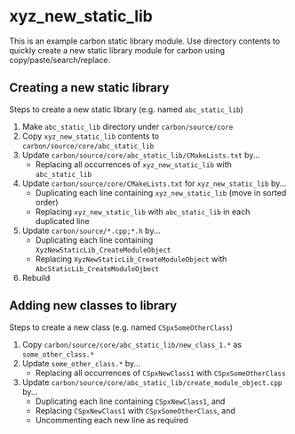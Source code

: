 # xyz_new_static_lib

This is an example carbon static library module. Use directory contents to quickly
create a new static library module for carbon using copy/paste/search/replace.

## Creating a new static library

Steps to create a new static library (e.g. named `abc_static_lib`)
1. Make `abc_static_lib` directory under `carbon/source/core`
2. Copy `xyz_new_static_lib` contents to `carbon/source/core/abc_static_lib`
3. Update `carbon/source/core/abc_static_lib/CMakeLists.txt` by...
   - Replacing all occurrences of `xyz_new_static_lib` with `abc_static_lib`
4. Update `carbon/source/core/CMakeLists.txt` for `xyz_new_static_lib` by...
   - Duplicating each line containing `xyz_new_static_lib` (move in sorted order)
   - Replacing `xyz_new_static_lib` with `abc_static_lib` in each duplicated line
5. Update `carbon/source/*.cpp;*.h` by...
   - Duplicating each line containing `XyzNewStaticLib_CreateModuleObject`
   - Replacing `XyzNewStaticLib_CreateModuleObject` with `AbcStaticLib_CreateModuleOjbect`
6. Rebuild

## Adding new classes to library

Steps to create a new class (e.g. named `CSpxSomeOtherClass`)
1. Copy `carbon/source/core/abc_static_lib/new_class_1.*` as `some_other_class.*`
2. Update  `some_other_class.*` by...
   - Replacing all occurrences of `CSpxNewClass1` with `CSpxSomeOtherClass`
3. Update `carbon/source/core/abc_static_lib/create_module_object.cpp` by...
   - Duplicating each line containing `CSpxNewClass1`, and
   - Replacing `CSpxNewClass1` with `CSpxSomeOtherClass`, and
   - Uncommenting each new line as required